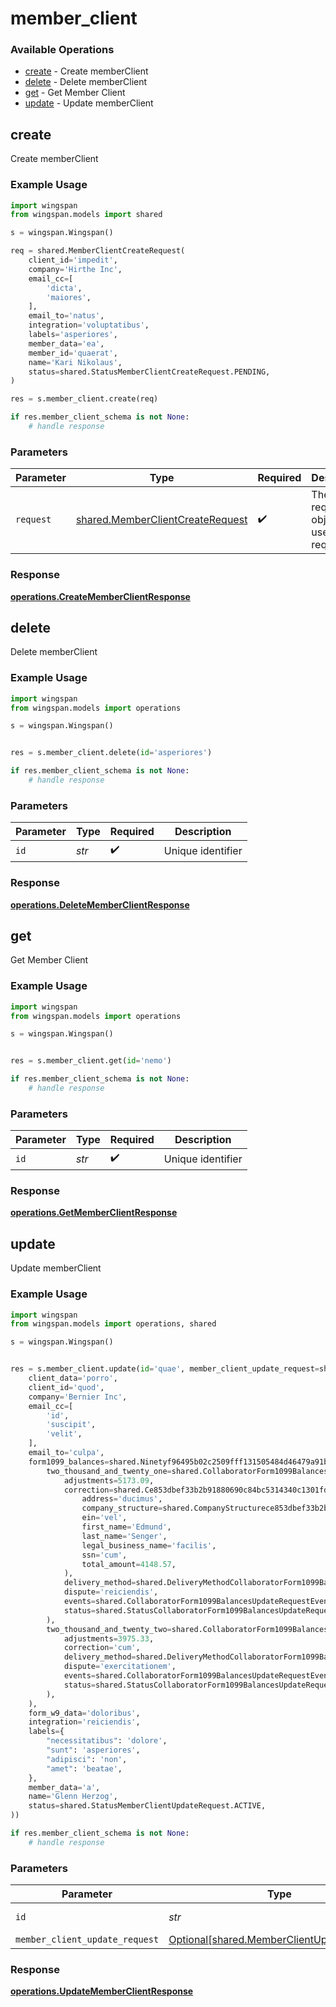 # member_client

### Available Operations

* [create](#create) - Create memberClient
* [delete](#delete) - Delete memberClient
* [get](#get) - Get Member Client
* [update](#update) - Update memberClient

## create

Create memberClient

### Example Usage

```python
import wingspan
from wingspan.models import shared

s = wingspan.Wingspan()

req = shared.MemberClientCreateRequest(
    client_id='impedit',
    company='Hirthe Inc',
    email_cc=[
        'dicta',
        'maiores',
    ],
    email_to='natus',
    integration='voluptatibus',
    labels='asperiores',
    member_data='ea',
    member_id='quaerat',
    name='Kari Nikolaus',
    status=shared.StatusMemberClientCreateRequest.PENDING,
)

res = s.member_client.create(req)

if res.member_client_schema is not None:
    # handle response
```

### Parameters

| Parameter                                                                            | Type                                                                                 | Required                                                                             | Description                                                                          |
| ------------------------------------------------------------------------------------ | ------------------------------------------------------------------------------------ | ------------------------------------------------------------------------------------ | ------------------------------------------------------------------------------------ |
| `request`                                                                            | [shared.MemberClientCreateRequest](../../models/shared/memberclientcreaterequest.md) | :heavy_check_mark:                                                                   | The request object to use for the request.                                           |


### Response

**[operations.CreateMemberClientResponse](../../models/operations/creatememberclientresponse.md)**


## delete

Delete memberClient

### Example Usage

```python
import wingspan
from wingspan.models import operations

s = wingspan.Wingspan()


res = s.member_client.delete(id='asperiores')

if res.member_client_schema is not None:
    # handle response
```

### Parameters

| Parameter          | Type               | Required           | Description        |
| ------------------ | ------------------ | ------------------ | ------------------ |
| `id`               | *str*              | :heavy_check_mark: | Unique identifier  |


### Response

**[operations.DeleteMemberClientResponse](../../models/operations/deletememberclientresponse.md)**


## get

Get Member Client

### Example Usage

```python
import wingspan
from wingspan.models import operations

s = wingspan.Wingspan()


res = s.member_client.get(id='nemo')

if res.member_client_schema is not None:
    # handle response
```

### Parameters

| Parameter          | Type               | Required           | Description        |
| ------------------ | ------------------ | ------------------ | ------------------ |
| `id`               | *str*              | :heavy_check_mark: | Unique identifier  |


### Response

**[operations.GetMemberClientResponse](../../models/operations/getmemberclientresponse.md)**


## update

Update memberClient

### Example Usage

```python
import wingspan
from wingspan.models import operations, shared

s = wingspan.Wingspan()


res = s.member_client.update(id='quae', member_client_update_request=shared.MemberClientUpdateRequest(
    client_data='porro',
    client_id='quod',
    company='Bernier Inc',
    email_cc=[
        'id',
        'suscipit',
        'velit',
    ],
    email_to='culpa',
    form1099_balances=shared.Ninetyf96495b02c2509fff131505484d46479a91b7d23ed2b0f438ca117d0bccad7(
        two_thousand_and_twenty_one=shared.CollaboratorForm1099BalancesUpdateRequest(
            adjustments=5173.09,
            correction=shared.Ce853dbef33b2b91880690c84bc5314340c1301fd7b3503dd6ce79c844e2a481(
                address='ducimus',
                company_structure=shared.CompanyStructurece853dbef33b2b91880690c84bc5314340c1301fd7b3503dd6ce79c844e2a481.LLC_CORPORATION_C,
                ein='vel',
                first_name='Edmund',
                last_name='Senger',
                legal_business_name='facilis',
                ssn='cum',
                total_amount=4148.57,
            ),
            delivery_method=shared.DeliveryMethodCollaboratorForm1099BalancesUpdateRequest.MAIL,
            dispute='reiciendis',
            events=shared.CollaboratorForm1099BalancesUpdateRequestEvents2(),
            status=shared.StatusCollaboratorForm1099BalancesUpdateRequest.NEEDS_ACTION_DISPUTE,
        ),
        two_thousand_and_twenty_two=shared.CollaboratorForm1099BalancesUpdateRequest(
            adjustments=3975.33,
            correction='cum',
            delivery_method=shared.DeliveryMethodCollaboratorForm1099BalancesUpdateRequest.ELECTRONIC,
            dispute='exercitationem',
            events=shared.CollaboratorForm1099BalancesUpdateRequestEvents2(),
            status=shared.StatusCollaboratorForm1099BalancesUpdateRequest.EXCLUDED,
        ),
    ),
    form_w9_data='doloribus',
    integration='reiciendis',
    labels={
        "necessitatibus": 'dolore',
        "sunt": 'asperiores',
        "adipisci": 'non',
        "amet": 'beatae',
    },
    member_data='a',
    name='Glenn Herzog',
    status=shared.StatusMemberClientUpdateRequest.ACTIVE,
))

if res.member_client_schema is not None:
    # handle response
```

### Parameters

| Parameter                                                                                      | Type                                                                                           | Required                                                                                       | Description                                                                                    |
| ---------------------------------------------------------------------------------------------- | ---------------------------------------------------------------------------------------------- | ---------------------------------------------------------------------------------------------- | ---------------------------------------------------------------------------------------------- |
| `id`                                                                                           | *str*                                                                                          | :heavy_check_mark:                                                                             | Unique identifier                                                                              |
| `member_client_update_request`                                                                 | [Optional[shared.MemberClientUpdateRequest]](../../models/shared/memberclientupdaterequest.md) | :heavy_minus_sign:                                                                             | N/A                                                                                            |


### Response

**[operations.UpdateMemberClientResponse](../../models/operations/updatememberclientresponse.md)**


